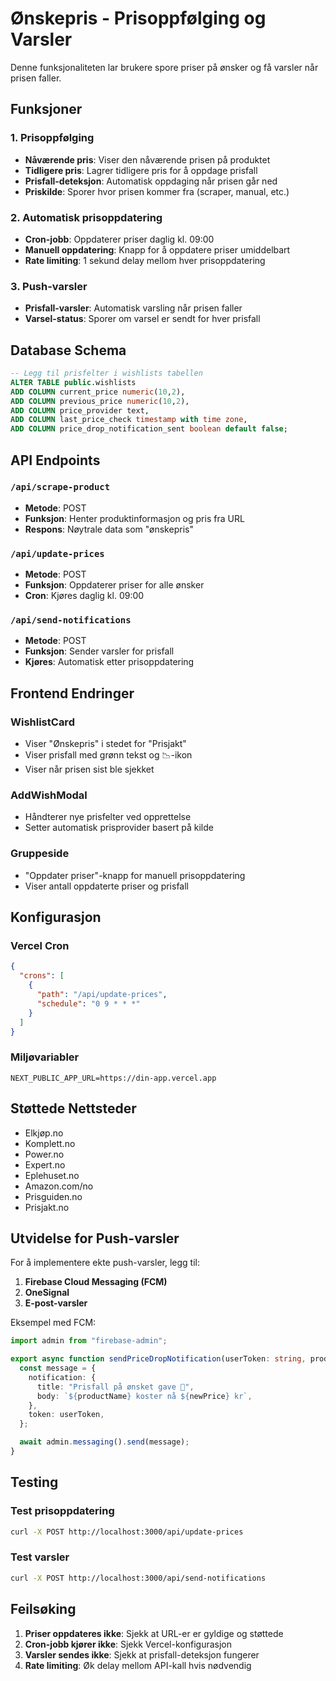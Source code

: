 # Ønskepris - Prisoppfølging og Varsler

Denne funksjonaliteten lar brukere spore priser på ønsker og få varsler når prisen faller.

## Funksjoner

### 1. Prisoppfølging
- **Nåværende pris**: Viser den nåværende prisen på produktet
- **Tidligere pris**: Lagrer tidligere pris for å oppdage prisfall
- **Prisfall-deteksjon**: Automatisk oppdaging når prisen går ned
- **Priskilde**: Sporer hvor prisen kommer fra (scraper, manual, etc.)

### 2. Automatisk prisoppdatering
- **Cron-jobb**: Oppdaterer priser daglig kl. 09:00
- **Manuell oppdatering**: Knapp for å oppdatere priser umiddelbart
- **Rate limiting**: 1 sekund delay mellom hver prisoppdatering

### 3. Push-varsler
- **Prisfall-varsler**: Automatisk varsling når prisen faller
- **Varsel-status**: Sporer om varsel er sendt for hver prisfall

## Database Schema

```sql
-- Legg til prisfelter i wishlists tabellen
ALTER TABLE public.wishlists 
ADD COLUMN current_price numeric(10,2),
ADD COLUMN previous_price numeric(10,2),
ADD COLUMN price_provider text,
ADD COLUMN last_price_check timestamp with time zone,
ADD COLUMN price_drop_notification_sent boolean default false;
```

## API Endpoints

### `/api/scrape-product`
- **Metode**: POST
- **Funksjon**: Henter produktinformasjon og pris fra URL
- **Respons**: Nøytrale data som "ønskepris"

### `/api/update-prices`
- **Metode**: POST
- **Funksjon**: Oppdaterer priser for alle ønsker
- **Cron**: Kjøres daglig kl. 09:00

### `/api/send-notifications`
- **Metode**: POST
- **Funksjon**: Sender varsler for prisfall
- **Kjøres**: Automatisk etter prisoppdatering

## Frontend Endringer

### WishlistCard
- Viser "Ønskepris" i stedet for "Prisjakt"
- Viser prisfall med grønn tekst og 📉-ikon
- Viser når prisen sist ble sjekket

### AddWishModal
- Håndterer nye prisfelter ved opprettelse
- Setter automatisk prisprovider basert på kilde

### Gruppeside
- "Oppdater priser"-knapp for manuell prisoppdatering
- Viser antall oppdaterte priser og prisfall

## Konfigurasjon

### Vercel Cron
```json
{
  "crons": [
    {
      "path": "/api/update-prices",
      "schedule": "0 9 * * *"
    }
  ]
}
```

### Miljøvariabler
```env
NEXT_PUBLIC_APP_URL=https://din-app.vercel.app
```

## Støttede Nettsteder

- Elkjøp.no
- Komplett.no
- Power.no
- Expert.no
- Eplehuset.no
- Amazon.com/no
- Prisguiden.no
- Prisjakt.no

## Utvidelse for Push-varsler

For å implementere ekte push-varsler, legg til:

1. **Firebase Cloud Messaging (FCM)**
2. **OneSignal**
3. **E-post-varsler**

Eksempel med FCM:
```typescript
import admin from "firebase-admin";

export async function sendPriceDropNotification(userToken: string, productName: string, newPrice: number) {
  const message = {
    notification: {
      title: "Prisfall på ønsket gave 🎁",
      body: `${productName} koster nå ${newPrice} kr`,
    },
    token: userToken,
  };

  await admin.messaging().send(message);
}
```

## Testing

### Test prisoppdatering
```bash
curl -X POST http://localhost:3000/api/update-prices
```

### Test varsler
```bash
curl -X POST http://localhost:3000/api/send-notifications
```

## Feilsøking

1. **Priser oppdateres ikke**: Sjekk at URL-er er gyldige og støttede
2. **Cron-jobb kjører ikke**: Sjekk Vercel-konfigurasjon
3. **Varsler sendes ikke**: Sjekk at prisfall-deteksjon fungerer
4. **Rate limiting**: Øk delay mellom API-kall hvis nødvendig
